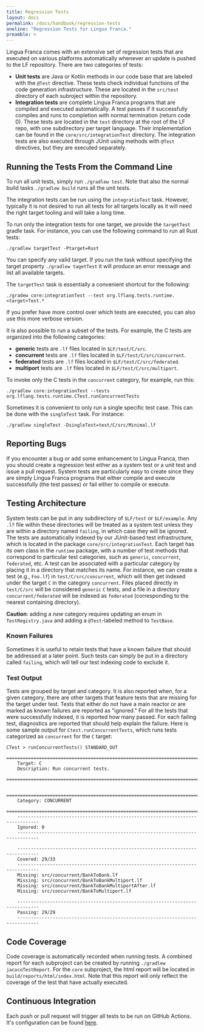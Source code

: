 ```yaml
---
title: Regression Tests
layout: docs
permalink: /docs/handbook/regression-tests
oneline: "Regression Tests for Lingua Franca."
preamble: >
---
```


Lingua Franca comes with an extensive set of regression tests that are executed on various platforms automatically whenever an update is pushed to the LF repository. There are two categories of tests:

- **Unit tests** are Java or Kotlin methods in our code base that are labeled with the `@Test` directive. These tests check individual functions of the code generation infrastructure. These are located in the `src/test` directory of each subroject within the repository.
- **Integration tests** are complete Lingua Franca programs that are compiled and executed automatically. A test passes if it successfully compiles and runs to completion with normal termination (return code 0). These tests are located in the `test` directory at the root of the LF repo, with one subdirectory per target language.
Their implementation can be found in the `core/src/integrationTest` directory.
The integration tests are also executed through JUnit using methods with `@Test` directives, but they are executed separately.

## Running the Tests From the Command Line

To run all unit tests, simply run `./gradlew test`. Note that also the normal build tasks `./gradlew build` runs all the unit tests.


The integration tests can be run using the `integratioTest` task. However, typically it is not desired to run all tests for all targets locally as it will need the right target tooling and will take a long time.

To run only the integration tests for one target, we provide the `targetTest` gradle task. For instance, you can use the following command to run all Rust tests:
```
./gradlew targetTest -Ptarget=Rust
```
You can specify any valid target. If you run the task without specifying the target property `./gradlew tagetTest` it will produce an error message and list all available targets.


The `targetTest` task is essentially a convenient shortcut for the following:
```
./gradew core:integrationTest --test org.lflang.tests.runtime.<target>Test.*
```
If you prefer have more control over which tests are executed, you can also use this more verbose version.

It is also possible to run a subset of the tests. For example, the C tests are organized into the following categories:

* **generic** tests are `.lf` files located in `$LF/test/C/src`.
* **concurrent** tests are `.lf` files located in `$LF/test/C/src/concurrent`.
* **federated** tests are `.lf` files located in `$LF/test/C/src/federated`.
* **multiport** tests are `.lf` files located in `$LF/test/C/src/multiport`.

To invoke only the C tests in the `concurrent` category, for example, run this:
```
./gradlew core:integrationTest --tests org.lflang.tests.runtime.CTest.runConcurrentTests
```

Sometimes it is convenient to only run a single specific test case. This can be done with the `singleTest` task. For instance:
```
./gradlew singleTest -DsingleTest=test/C/src/Minimal.lf
```

## Reporting Bugs

If you encounter a bug or add some enhancement to Lingua Franca, then you should create a regression test either as a system test or a unit test and issue a pull request. System tests are particularly easy to create since they are simply Lingua Franca programs that either compile and execute successfully (the test passes) or fail either to compile or execute.

## Testing Architecture

System tests can be put in any subdirectory of `$LF/test` or `$LF/example`.
Any `.lf` file within these directories will be treated as a system test unless they are within a directory named `failing`, in which case they will be ignored.
The tests are automatically indexed by our JUnit-based test infrastructure, which is located in the package `core/src/integrationTest`. Each target has its own class in the `runtime` package, with a number of test methods that correspond to particular test categories, such as `generic`, `concurrent`, `federated`, etc. A test can be associated with a particular category by placing it in a directory that matches its name. For instance, we can create a test (e.g., `Foo.lf`) in `test/C/src/concurrent`, which will then get indexed under the target `C` in the category `concurrent`. Files placed directly in `test/C/src` will be considered `generic` `C` tests, and a file in a directory `concurrent/federated` will be indexed as `federated` (corresponding to the nearest containing directory).

**Caution**: adding a _new_ category requires updating an enum in `TestRegistry.java` and adding a `@Test`-labeled method to `TestBase`.

### Known Failures

Sometimes it is useful to retain tests that have a known failure that should be addressed at a later point. Such tests can simply be put in a directory called `failing`, which will tell our test indexing code to exclude it.

### Test Output

Tests are grouped by target and category. It is also reported when, for a given category, there are other targets that feature tests that are missing for the target under test. Tests that either do not have a main reactor or are marked as known failures are reported as "ignored." For all the tests that were successfully indexed, it is reported how many passed. For each failing test, diagnostics are reported that should help explain the failure. Here is some sample output for `Ctest.runConcurrentTests`, which runs tests categorized as `concurrent` for the `C` target:

```
CTest > runConcurrentTests() STANDARD_OUT
    ==============================================================================
    Target: C
    Description: Run concurrent tests.
    ==============================================================================

    ==============================================================================
    Category: CONCURRENT
    ==============================================================================
    ------------------------------------------------------------------------------
    Ignored: 0
    ------------------------------------------------------------------------------

    ------------------------------------------------------------------------------
    Covered: 29/33
    ------------------------------------------------------------------------------
    Missing: src/concurrent/BankToBank.lf
    Missing: src/concurrent/BankToBankMultiport.lf
    Missing: src/concurrent/BankToBankMultiportAfter.lf
    Missing: src/concurrent/BankToMultiport.lf

    ------------------------------------------------------------------------------
    Passing: 29/29
    ------------------------------------------------------------------------------

```

## Code Coverage

Code coverage is automatically recorded when running tests.
A combined report for each subproject can be created by running `./gradlew jacocoTestReport`.
For the `core` subproject, the html report will be located in `build/reports/html/index.html`.
Note that this report will only reflect the coverage of the test that have actually executed.

## Continuous Integration

Each push or pull request will trigger all tests to be run on GitHub Actions. It's configuration can be found [here](https://github.com/lf-lang/lingua-franca/tree/master/.github/workflows).
